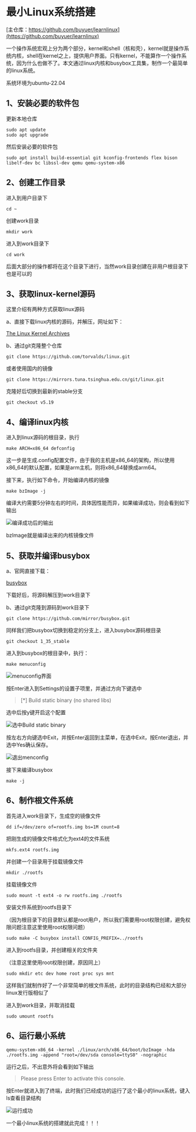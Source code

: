 # 最小Linux系统搭建

[主仓库：https://github.com/buyuer/learnlinux](https://github.com/buyuer/learnlinux)



一个操作系统宏观上分为两个部分，kernel和shell（核和壳），kernel就是操作系统内核，shell在kernel之上，提供用户界面。只有kernel，不能算作一个操作系统，因为什么也做不了。本文通过linux内核和busybox工具集，制作一个最简单的linux系统。

系统环境为ubuntu-22.04

## 1、安装必要的软件包

更新本地仓库

```shell
sudo apt update
sudo apt upgrade
```

然后安装必要的软件包

```shell
sudo apt install build-essential git kconfig-frontends flex bison libelf-dev bc libssl-dev qemu qemu-system-x86
```

## 2、创建工作目录

进入到用户目录下

```shell
cd ~
```

创建work目录

```shell
mkdir work
```

进入到work目录下

```shell
cd work
```

后面大部分的操作都将在这个目录下进行，当然work目录创建在非用户根目录下也是可以的

## 3、获取linux-kernel源码

这里介绍有两种方式获取linux源码

a、直接下载linux内核的源码，并解压，网址如下：

[The Linux Kernel Archives](https://www.kernel.org/)

b、通过git克隆整个仓库

```shell
git clone https://github.com/torvalds/linux.git
```

或者使用国内的镜像

```shell
git clone https://mirrors.tuna.tsinghua.edu.cn/git/linux.git
```

克隆好后切换到最新的stable分支

```shell
git checkout v5.19
```

## 4、编译linux内核

进入到linux源码的根目录，执行

```shell
make ARCH=x86_64 defconfig
```

这一步是生成.config配置文件，由于我的主机是x86_64的架构，所以使用x86_64的默认配置，如果是arm主机，则将x86_64替换成arm64。

接下来，执行如下命令，开始编译内核的镜像

```shell
make bzImage -j
```

编译大约需要5分钟左右的时间，具体因性能而异，如果编译成功，则会看到如下输出

![编译成功后的输出](image/搭建最小的linux系统/1662372225153.png "编译成功后的输出")

bzImage就是编译出来的内核镜像文件

## 5、获取并编译busybox

a、官网直接下载：

[busybox](https://busybox.net/)

下载好后，将源码解压到work目录下

b、通过git克隆到源码到work目录下

```shell
git clone https://github.com/mirror/busybox.git
```

同样我们把busybox切换到稳定的分支上，进入busybox源码根目录

```shell
git checkout 1_35_stable
```

进入到busybox的根目录中，执行：

```shell
make menuconfig
```

![menuconfig界面](image/搭建最小的linux系统/1662375959239.png "menuconfig界面")

按Enter进入到Settings的设置子项里，并通过方向下键选中

> [*] Build static binary (no shared libs)

选中后按y键开启这个配置

![选中Build static binary](image/搭建最小的linux系统/1662376011674.png "选中Build static binary")

按左右方向键选中Exit，并按Enter返回到主菜单，在选中Exit，按Enter退出，并选中Yes确认保存。

![退出menconfig](image/搭建最小的linux系统/1662376057849.png "退出menconfig")

接下来编译busybox

```shell
make -j
```

## 6、制作根文件系统

首先进入work目录下，生成空的镜像文件

```shell
dd if=/dev/zero of=rootfs.img bs=1M count=8
```

把刚生成的镜像文件格式化为ext4的文件系统

```shell
mkfs.ext4 rootfs.img
```

并创建一个目录用于挂载镜像文件

```shell
mkdir ./rootfs
```

挂载镜像文件

```shell
sudo mount -t ext4 -o rw rootfs.img ./rootfs
```

安装文件系统到rootfs目录下

（因为根目录下的目录默认都是root用户，所以我们需要用root权限创建，避免权限问题注意这里使用root权限问题）

```shell
sudo make -C busybox install CONFIG_PREFIX=../rootfs
```

进入到rootfs目录，并创建相关的文件夹

（注意这里使用root权限创建，原因同上）

```shell
sudo mkdir etc dev home root proc sys mnt
```

这样我们就制作好了一个非常简单的根文件系统，此时的目录结构已经和大部分linux发行版相似了

进入到work目录，并取消挂载

```shell
sudo umount rootfs
```

## 6、运行最小系统

```shell
qemu-system-x86_64 -kernel ./linux/arch/x86_64/boot/bzImage -hda ./rootfs.img -append "root=/dev/sda console=ttyS0" -nographic
```

运行之后，不出意外将会看到如下输出

> Please press Enter to activate this console.

按Enter就进入到了终端，此时我们已经成功的运行了这个最小的linux系统，键入ls查看目录结构

![运行成功](image/搭建最小的linux系统/1662377320338.png "运行成功")

一个最小linux系统的搭建就此完成！！！
